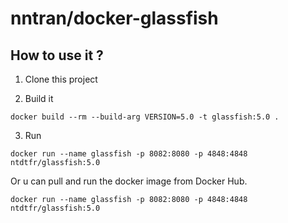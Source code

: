 # nntran/docker-glassfish


## How to use it ?

1. Clone this project

2. Build it

```
docker build --rm --build-arg VERSION=5.0 -t glassfish:5.0 .
```

3. Run

```
docker run --name glassfish -p 8082:8080 -p 4848:4848 ntdtfr/glassfish:5.0
```

Or u can pull and run the docker image from Docker Hub.

```
docker run --name glassfish -p 8082:8080 -p 4848:4848 ntdtfr/glassfish:5.0
```
